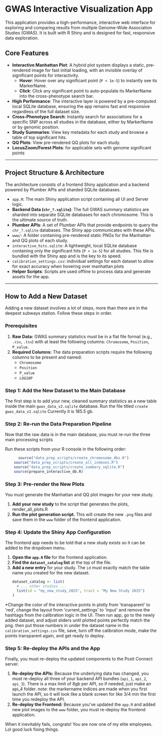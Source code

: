 
# GWAS Interactive Visualization App

This application provides a high-performance, interactive web interface for exploring and comparing results from multiple Genome-Wide Association Studies (GWAS). It is built with R Shiny and is designed for fast, responsive data exploration.

## Core Features

-   **Interactive Manhattan Plot**: A hybrid plot system displays a static, pre-rendered image for fast initial loading, with an invisible overlay of significant points for interactivity.
    -   **Hover**: Hover over any significant point (`P < 1e-5`) to instantly see its MarkerName.
    -   **Click**: Click any significant point to auto-populate its MarkerName into the cross-phenotype search bar.
-   **High Performance**: The interactive layer is powered by a pre-computed local SQLite database, ensuring the app remains fast and responsive regardless of the full dataset size.
-   **Cross-Phenotype Search**: Instantly search for associations for a specific SNP across all studies in the database, either by MarkerName or by genomic position.
-   **Study Summaries**: View key metadata for each study and browse a table of top significant hits.
-   **QQ Plots**: View pre-rendered QQ plots for each study.
-  **LocusZoom/Forest Plots**: for applicable sets with genome significant points
---
## Project Structure & Architecture

The architecture consists of a frontend Shiny application and a backend powered by Plumber APIs and sharded SQLite databases.

-   `app.R`: The main Shiny application script containing all UI and Server logic.
-   **Backend Data (`chr_?.sqlite`)**: The full GWAS summary statistics are sharded into separate SQLite databases for each chromosome. This is the ultimate source of truth.
-   **Plumber APIs**: A set of Plumber APIs that provide endpoints to query the `chr_?.sqlite` databases. The Shiny app communicates with these APIs.
-   `www/`: A folder containing pre-rendered static PNGs for the Manhattan and QQ plots of each study.
-   `interactive_hits.sqlite`: A lightweight, local SQLite database containing only the significant hits (`P < 1e-5`) for all studies. This file is bundled with the Shiny app and is the key to its speed.
-   `calibration_settings.csv`: individual settings for each dataset to allow for exact accuracy when hovering over manhattan plots
-   **Helper Scripts**: Scripts are used offline to process data and generate assets for the app.

---

## How to Add a New Dataset

Adding a new dataset involves a lot of steps, more than there are in the deepest subways station. Follow these steps in order.

### Prerequisites

1.  **Raw Data:** GWAS summary statistics must be in a flat file format (e.g., `.csv`, `.tsv`) with at least the following columns: `Chromosome`, `Position`, `P_value`.
2.  **Required Columns:** The data preparation scripts require the following columns to be present and named:
    * `Chromosome`
    * `Position`
    * `P_value`
    * `LOG10P` 

### Step 1: Add the New Dataset to the Main Database

The first step is to add your new, cleaned summary statistics as a new table inside the main `gwas_data_v2.sqlite` database.
 Run the file titled `create gwas_data_v2.sqlite` Currently it is 185.5 gb. 

### Step 2: Re-run the Data Preparation Pipeline

Now that the raw data is in the main database, you must re-run the three main processing scripts

Run these scripts from your R console in the following order:
```R
      source("data_prep_scripts/create_chromosome_dbs.R")
    source("data_prep_scripts/create_all_indexes.R")
    source("data_prep_scripts/create_summary_sqlite.R")
    source(prepare_interactive_db.R)
```

### Step 3: Pre-render the New Plots

You must generate the Manhattan and QQ plot images for your new study.

1.  **Add your new study** to the script that generates the plots, render_all_plots.R
2.  **Run the plot generation script.** This will create the new `.png` files and save them in the `www` folder of the frontend application.

### Step 4: Update the Shiny App Configuration

The frontend app needs to be told that a new study exists so it can be added to the dropdown menu.

1.  **Open the `app.R` file** for the frontend application.
2.  **Find the `dataset_catalog` list** at the top of the file.
3.  **Add a new entry** for your study. The `id` must exactly match the table name you created for the new dataset.
    ```R
    dataset_catalog <- list(
      # ... other studies ...
      list(id = "my_new_study_2025", trait = "My New Study 2025")
    )
    ```
*Change the color of the interactive points in plotly from 'transparent' to 'red', change the layout from 'current_settings' to 'input' and remove the hashtags from the calibration logic in the UI. Then run app, go to the newly added dataset, and adjust sliders until plotted points perfectly match the png. then put those numbers in under the dataset name in the `calibration_settings.csv` file, save, turn off the calibration mode, make the points transparent again, and get ready to deploy.

### Step 5: Re-deploy the APIs and the App

Finally, you must re-deploy the updated components to the Posit Connect server.

1.  **Re-deploy the APIs:** Because the underlying data has changed, you must re-deploy all three of your backend API bundles (`api_1`, `api_2`, `api_3`). There is a max limit of 8gb per API, so if needed, just make an api_4 folder.
   note: the markername indices are made when you first launch the API, so it will look like a blank screen for like 3/4 min the first time you redeploy the API. 
3.  **Re-deploy the Frontend:** Because you've updated the `app.R` and added new plot images to the `www` folder, you must re-deploy the frontend application.

When it inevitably fails, congrats! You are now one of my elite employees. Lol good luck fixing things.

